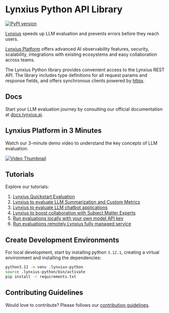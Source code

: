 # Lynxius Python API Library

[![PyPI version](https://img.shields.io/pypi/v/lynxius.svg)](https://pypi.org/project/lynxius/)

[Lynxius](https://www.lynxius.ai/) speeds up LLM evaluation and prevents errors before they reach users.

[Lynxius Platform](https://platform.lynxius.ai/) offers advanced AI observability features, security, scalability, integrations with existing ecosystems and easy collaboration across teams.

The Lynxius Python library provides convenient access to the Lynxius REST API. The library includes type definitions for all request params and response fields, and offers synchronous clients powered by [httpx](https://github.com/encode/httpx).

## Docs

Start your LLM evaluation journey by consulting our official documentation at [docs.lynxius.ai](https://docs.lynxius.ai/).

## Lynxius Platform in 3 Minutes

Watch our 3-minute demo video to understand the key concepts of LLM evaluation.

[![Video Thumbnail](https://github-public-assets.s3.us-west-1.amazonaws.com/chatdoctorv2_datasetv2labeled.png)](https://github-public-assets.s3.us-west-1.amazonaws.com/Lynxius+Demo.mp4)



## Tutorials

Explore our tutorials:

1. [Lynxius Quickstart Evaluation](./tutorials/quickstart_evaluation.ipynb)
2. [Lynxius to evaluate LLM Summarization and Custom Metrics](./tutorials/AI_medical_scribe.ipynb)
3. [Lynxius to evaluate LLM chatbot applications](./tutorials/ChatDoctor.ipynb)
4. [Lynxius to boost collaboration with Subject Matter Experts](./tutorials/Datasets.ipynb)
5. [Run evaluations locally with your own model API key](./tutorials/eval_locally.ipynb)
6. [Run evaluations remotely Lynxius fully managed service](./tutorials/eval_remotely.ipynb)


## Create Development Environments

For local development, start by installing python `3.12.1`, creating a virtual environment and installing the dependencies:

```bash
python3.12 -m venv .lynxius-python
source .lynxius-python/bin/activate
pip install -r requirements.txt
```

## Contributing Guidelines

Would love to contribute? Please follows our [contribution guidelines](CONTRIBUTING.md).